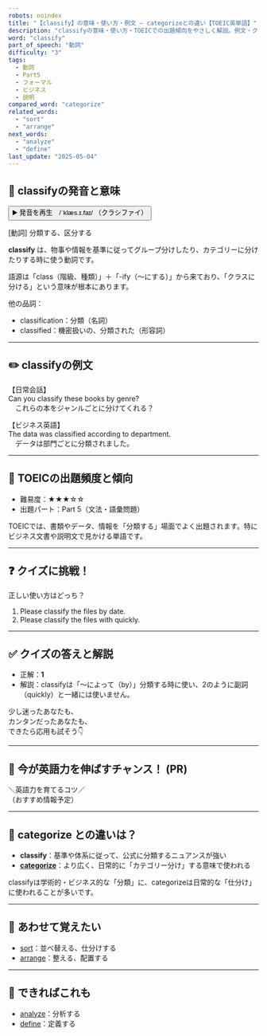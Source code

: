 ```yaml
---
robots: noindex
title: "【classify】の意味・使い方・例文 ― categorizeとの違い【TOEIC英単語】"
description: "classifyの意味・使い方・TOEICでの出題傾向をやさしく解説。例文・クイズ付きでcategorizeとの違いもわかりやすく学べます。"
word: "classify"
part_of_speech: "動詞"
difficulty: "3"
tags:
  - 動詞
  - Part5
  - フォーマル
  - ビジネス
  - 説明
compared_word: "categorize"
related_words:
  - "sort"
  - "arrange"
next_words:
  - "analyze"
  - "define"
last_update: "2025-05-04"
---
```


## 🔰 classifyの発音と意味

<button class="play-audio" onclick="playTTS('classify')">
  <span class="play-audio-main">
    ▶️ 発音を再生　/ˈklæs.ɪ.faɪ/
  </span>
  <span class="play-audio-sub">
    （クラシファイ）
  </span>
</button>

[動詞] 分類する、区分する

**classify** は、物事や情報を基準に従ってグループ分けしたり、カテゴリーに分けたりする時に使う動詞です。

語源は「class（階級、種類）」＋「-ify（～にする）」から来ており、「クラスに分ける」という意味が根本にあります。

他の品詞：  
- classification：分類（名詞）
- classified：機密扱いの、分類された（形容詞）

---

## ✏️ classifyの例文

【日常会話】  
Can you classify these books by genre?  
　これらの本をジャンルごとに分けてくれる？

【ビジネス英語】  
The data was classified according to department.  
　データは部門ごとに分類されました。

---

## 🎯 TOEICの出題頻度と傾向

- 難易度：★★★☆☆
- 出題パート：Part 5（文法・語彙問題）

TOEICでは、書類やデータ、情報を「分類する」場面でよく出題されます。特にビジネス文書や説明文で見かける単語です。

---

## ❓ クイズに挑戦！

正しい使い方はどっち？

1. Please classify the files by date.  
2. Please classify the files with quickly.

---

## ✅ クイズの答えと解説

- 正解：**1**
- 解説：classifyは「～によって（by）」分類する時に使い、2のように副詞（quickly）と一緒には使いません。

少し迷ったあなたも、  
カンタンだったあなたも、  
できたら応用も試そう👇️

---

## 🚀 今が英語力を伸ばすチャンス！ (PR)

<div class="info-center">
＼英語力を育てるコツ／<br>  
（おすすめ情報予定）
</div>

---

## 🤔  categorize との違いは？

- **classify**：基準や体系に従って、公式に分類するニュアンスが強い
- **[categorize](/word/categorize/)**：より広く、日常的に「カテゴリー分け」する意味で使われる

classifyは学術的・ビジネス的な「分類」に、categorizeは日常的な「仕分け」に使われることが多いです。

---

## 🧩 あわせて覚えたい

- [sort](/word/sort/)：並べ替える、仕分けする
- [arrange](/word/arrange/)：整える、配置する

---

## 📖 できればこれも

- [analyze](/word/analyze/)：分析する
- [define](/word/define/)：定義する

<!-- cvid: aid44_bid04 -->
